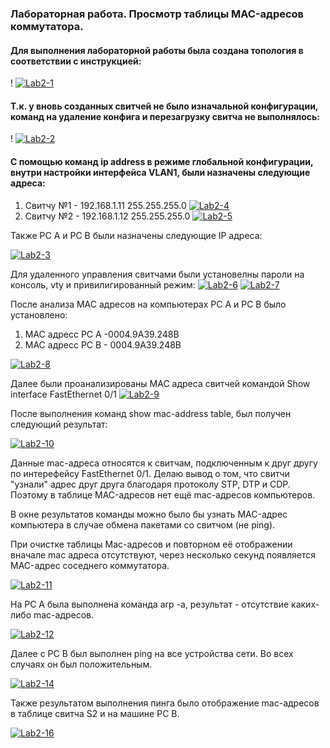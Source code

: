 ### Лабораторная работа. Просмотр таблицы MAC-адресов коммутатора.

#### Для выполнения  лабораторной работы была создана топология в соответствии с инструкцией:

! <a href="https://imgbb.com/"><img src="https://i.ibb.co/Hr2mmbV/Lab2-1.jpg" alt="Lab2-1" border="0"></a>

#### Т.к. у вновь созданных свитчей не было изначальной конфигурации, команд на удаление конфига и перезагрузку свитча не выполнялось:

! <a href="https://imgbb.com/"><img src="https://i.ibb.co/FmgPS5G/Lab2-2.jpg" alt="Lab2-2" border="0"></a>

#### С помощью команд ip address в режиме глобальной конфигурации, внутри настройки интерфейса VLAN1, были назначены следующие адреса:
1) Свитчу №1 - 192.168.1.11 255.255.255.0
<a href="https://imgbb.com/"><img src="https://i.ibb.co/XsVZBCX/Lab2-4.jpg" alt="Lab2-4" border="0"></a>
2) Свитчу №2 - 192.168.1.12 255.255.255.0
<a href="https://imgbb.com/"><img src="https://i.ibb.co/2jGzhhB/Lab2-5.jpg" alt="Lab2-5" border="0"></a>

Также PC A и PC B были назначены следующие IP адреса:

<a href="https://ibb.co/pd3sCqS"><img src="https://i.ibb.co/TtHnzys/Lab2-3.jpg" alt="Lab2-3" border="0"></a>

Для удаленного управления свитчами были установелны пароли на консоль, vty и привилигированный режим: 
<a href="https://ibb.co/YfwBg0z"><img src="https://i.ibb.co/0Yvy5sg/Lab2-6.jpg" alt="Lab2-6" border="0"></a>
<a href="https://ibb.co/QbhYcBp"><img src="https://i.ibb.co/yfKgRTd/Lab2-7.jpg" alt="Lab2-7" border="0"></a>

После анализа МАС адресов на компьютерах PC A и PC B было установлено:

1) МАС адресс PC A -0004.9A39.248B
2) МАС адресс PC B - 0004.9A39.248B

<a href="https://ibb.co/6nDgBzc"><img src="https://i.ibb.co/1vR861Y/Lab2-8.jpg" alt="Lab2-8" border="0"></a>

Далее были проанализированы МАС адреса свитчей командой Show interface FastEthernet 0/1 
<a href="https://ibb.co/PhdhJW9"><img src="https://i.ibb.co/hWSWrdZ/Lab2-9.jpg" alt="Lab2-9" border="0"></a>

После выполнения команд show mac-address table, был получен следующий результат:

<a href="https://ibb.co/rpMBhvf"><img src="https://i.ibb.co/B6jhJwK/Lab2-10.jpg" alt="Lab2-10" border="0"></a>

Данные mac-адреса относятся к свитчам, подключенным к друг другу по интерефейсу FastEthernet 0/1. Делаю вывод о том, что свитчи "узнали"
адрес друг друга благодаря протоколу STP, DTP и CDP. Поэтому в таблице MAC-адресов нет ещё mac-адресов компьютеров.

В окне результатов команды можно было бы узнать MAC-адрес компьютера в случае обмена пакетами со свитчом (не ping).

При очистке таблицы Mac-адресов и повторном её отображении вначале mac адреса отсутствуют, через несколько секунд появляется MAC-адрес соседнего коммутатора.

<a href="https://ibb.co/Phk0YNc"><img src="https://i.ibb.co/MVdQhsc/Lab2-11.jpg" alt="Lab2-11" border="0"></a>

На PC А была выполнена команда arp -a, результат - отсутствие каких-либо mac-адресов.

<a href="https://imgbb.com/"><img src="https://i.ibb.co/HHT7Pq5/Lab2-12.jpg" alt="Lab2-12" border="0"></a>

Далее с PC B был выполнен ping на все устройства сети. Во всех случаях он был положительным.

<a href="https://ibb.co/2N65c8s"><img src="https://i.ibb.co/ZmJNcHY/Lab2-14.jpg" alt="Lab2-14" border="0"></a>

Также результатом выполнения пинга было отображение mac-адресов в таблице свитча S2 и на машине PC B.

<a href="https://ibb.co/Bywqv1H"><img src="https://i.ibb.co/v3DZftC/Lab2-16.jpg" alt="Lab2-16" border="0"></a>

